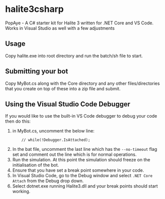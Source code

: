 # halite3csharp
PopAye - A C# starter kit for Halite 3 written for .NET Core and VS Code. Works in Visual Studio as well with a few adjustments

## Usage
Copy halite.exe into root directory and run the batch/sh file to start.

## Submitting your bot
Copy MyBot.cs along with the Core directory and any other files/directories that you create on top of these into a zip file and submit.

## Using the Visual Studio Code Debugger
If you would like to use the built-in VS Code debugger to debug your code then do this:

1. in MyBot.cs, uncomment the below line:
    ```
        // while(!Debugger.IsAttached);
    ```
1. In the bat file, uncomment the last line which has the `--no-timeout` flag set and comment out the line which is for normal operations.
1. Run the simulation. At this point the simulation should freeze on the initialisation of the bot.
1. Ensure that you have set a break point somewhere in your code.
1. In Visual Studio Code, go to the Debug window and select `.NET Core Attach` from the Debug drop down.
1. Select dotnet.exe running Halite3.dll and your break points should start working.
